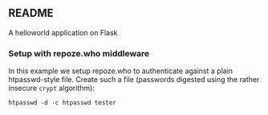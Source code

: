 ## README

A helloworld application on Flask

### Setup with repoze.who middleware

In this example we setup repoze.who to authenticate against a plain htpasswd-style file.
Create such a file (passwords digested using the rather insecure `crypt` algorithm):

    htpasswd -d -c htpasswd tester


